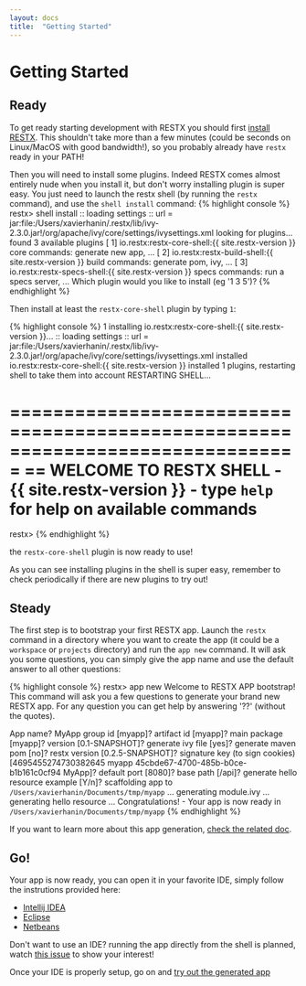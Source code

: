 ```yaml
---
layout: docs
title:  "Getting Started"
---
```

# Getting Started

## Ready

To get ready starting development with RESTX you should first [install RESTX](install.html). This shouldn't take more than a few minutes (could be seconds on Linux/MacOS with good bandwidth!), so you probably already have `restx` ready in your PATH!

Then you will need to install some plugins. Indeed RESTX comes almost entirely nude when you install it, but don't worry installing plugin is super easy. You just need to launch the restx shell (by running the `restx` command), and use the `shell install` command:
{% highlight console %}
restx> shell install
:: loading settings :: url = jar:file:/Users/xavierhanin/.restx/lib/ivy-2.3.0.jar!/org/apache/ivy/core/settings/ivysettings.xml
looking for plugins...
found 3 available plugins
 [  1] io.restx:restx-core-shell:{{ site.restx-version }}
        core commands: generate new app, ...
 [  2] io.restx:restx-build-shell:{{ site.restx-version }}
        build commands: generate pom, ivy, ...
 [  3] io.restx:restx-specs-shell:{{ site.restx-version }}
        specs commands: run a specs server, ...
Which plugin would you like to install (eg '1 3 5')?
{% endhighlight %}

Then install at least the `restx-core-shell` plugin by typing `1`:

{% highlight console %}
1
installing io.restx:restx-core-shell:{{ site.restx-version }}...
:: loading settings :: url = jar:file:/Users/xavierhanin/.restx/lib/ivy-2.3.0.jar!/org/apache/ivy/core/settings/ivysettings.xml
installed io.restx:restx-core-shell:{{ site.restx-version }}
installed 1 plugins, restarting shell to take them into account
RESTARTING SHELL...

===============================================================================
== WELCOME TO RESTX SHELL - {{ site.restx-version }} - type `help` for help on available commands
===============================================================================
restx>
{% endhighlight %}

the `restx-core-shell` plugin is now ready to use! 

<div class="note">
	<p>As you can see installing plugins in the shell is super easy, remember to check periodically if there are new plugins to try out!</p>
</div>

## Steady

The first step is to bootstrap your first RESTX app. Launch the `restx` command in a directory where you want to create the app (it could be a `workspace` or `projects` directory) and run the `app new` command. It will ask you some questions, you can simply give the app name and use the default answer to all other questions:

{% highlight console %}
restx> app new
Welcome to RESTX APP bootstrap!
This command will ask you a few questions to generate your brand new RESTX app.
For any question you can get help by answering '??' (without the quotes).

App name? MyApp
group id [myapp]?
artifact id [myapp]?
main package [myapp]?
version [0.1-SNAPSHOT]?
generate ivy file [yes]?
generate maven pom [no]?
restx version [0.2.5-SNAPSHOT]?
signature key (to sign cookies) [4695455274730382645 myapp 45cbde67-4700-485b-b0ce-b1b161c0cf94 MyApp]?
default port [8080]?
base path [/api]?
generate hello resource example [Y/n]?
scaffolding app to `/Users/xavierhanin/Documents/tmp/myapp` ...
generating module.ivy ...
generating hello resource ...
Congratulations! - Your app is now ready in `/Users/xavierhanin/Documents/tmp/myapp`
{% endhighlight %}

<div class="note">
<p>If you want to learn more about this app generation, <a href="shell-app-bootstrap.html">check the related doc</a>.</p>
</div>

## Go!

Your app is now ready, you can open it in your favorite IDE, simply follow the instrutions provided here:

- [Intellij IDEA](ide-idea.html)
- [Eclipse](ide-eclipse.html)
- [Netbeans](ide-netbeans.html)

<div class="note">
	<p>Don't want to use an IDE? running the app directly from the shell is planned, watch <a href="https://github.com/restx/restx/issues/4">this issue</a> to show your interest!</p>
</div>

Once your IDE is properly setup, go on and [try out the generated app](try-generated-app.html)